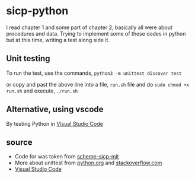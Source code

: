 # sicp-python
I read chapter 1 and some part of chapter 2, basically all were about procedures and data. Trying to implement some of these codes in python but at this time, writing a test along side it.

## Unit testing
To run the test, use the commands,
`python3 -m unittest discover test`

or copy and past the above line into a file, `run.sh` file and do `sudo chmod +x run.sh` and execute, `./run.sh`

## Alternative, using vscode
By testing Python in [Visual Studio Code](https://code.visualstudio.com/docs/python/testing)

## source

* Code for was taken from [scheme-sicp-mit](https://github.com/Otumian-empire/scheme-sicp-mit)
* More about unittest from [python.org](https://docs.python.org/3/library/unittest.html#basic-example) and [stackoverflow.com](https://stackoverflow.com/questions/6854658/explain-the-setup-and-teardown-python-methods-used-in-test-cases)
* [Visual Studio Code](https://code.visualstudio.com/docs/python/testing)
